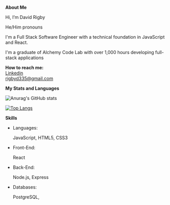 **About Me** <br />

Hi, I’m David Rigby <br />

He/Him pronouns <br />

I'm a Full Stack Software Engineer with a technical foundation in JavaScript and React. 

I'm a graduate of Alchemy Code Lab with over 1,000 hours developing full-stack applications <br />

<strong>How to reach me:</strong> <br />
[Linkedin](https://www.linkedin.com/in/david-rigby2022) <br />
rigbyd335@gmail.com

<!---
Rigby-David/Rigby-David is a ✨ special ✨ repository because its `README.md` (this file) appears on your GitHub profile.
You can click the Preview link to take a look at your changes.
--->
**My Stats and Languages**

![Anurag's GitHub stats](https://github-readme-stats.vercel.app/api?username=Rigby-David&show_icons=true&theme=tokyonight)

[![Top Langs](https://github-readme-stats.vercel.app/api/top-langs/?username=Rigby-David&show_icons=true&theme=tokyonight&langs_count=3)](https://github.com/anuraghazra/github-readme-stats)



**Skills**

* Languages:
  
  JavaScript,
  HTML5,
  CSS3
  
* Front-End:

  React
  
* Back-End:

  Node.js,
  Express
  
* Databases:

  PostgreSQL,

  
